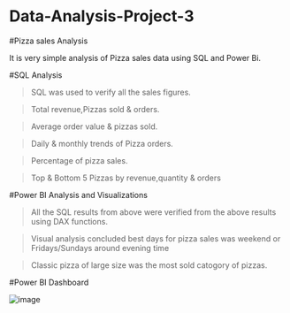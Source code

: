 # Data-Analysis-Project-3
#Pizza sales Analysis

It is very simple analysis of Pizza sales data using SQL and Power Bi.

#SQL Analysis

>SQL was used to verify all the sales figures.

>Total revenue,Pizzas sold & orders.

>Average order value & pizzas sold.

>Daily & monthly trends of Pizza orders.

>Percentage of pizza sales.

>Top & Bottom 5 Pizzas by revenue,quantity & orders

#Power BI Analysis and Visualizations

>All the SQL results from above were verified from the above results using DAX functions.

>Visual analysis concluded best days for pizza sales was weekend or Fridays/Sundays around evening time

>Classic pizza of large size  was the most sold catogory of pizzas.

#Power BI Dashboard

![image](https://github.com/Rebecca1061/Data-Analysis-Project-3/assets/152878222/bc610c60-1191-43bd-b953-8a49473e126c)

